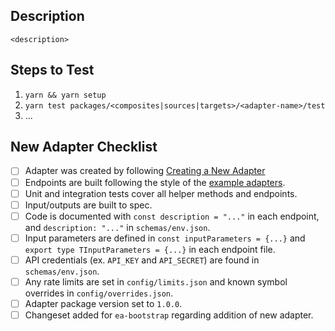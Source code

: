## Description

`<description>`

## Steps to Test

1. `yarn && yarn setup`
2. `yarn test packages/<composites|sources|targets>/<adapter-name>/test`
3. ...

## New Adapter Checklist

- [ ] Adapter was created by following [Creating a New Adapter](../../CONTRIBUTING.md#creating-a-new-adapter)
- [ ] Endpoints are built following the style of the [example adapters](../../packages/examples).
- [ ] Unit and integration tests cover all helper methods and endpoints.
- [ ] Input/outputs are built to spec.
- [ ] Code is documented with `const description = "..."` in each endpoint, and `description: "..."` in `schemas/env.json`.
- [ ] Input parameters are defined in `const inputParameters = {...}` and `export type TInputParameters = {...}` in each endpoint file.
- [ ] API credentials (ex. `API_KEY` and `API_SECRET`) are found in `schemas/env.json`.
- [ ] Any rate limits are set in `config/limits.json` and known symbol overrides in `config/overrides.json`.
- [ ] Adapter package version set to `1.0.0`.
- [ ] Changeset added for `ea-bootstrap` regarding addition of new adapter.
